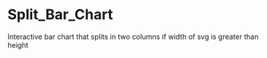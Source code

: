 # Split_Bar_Chart
Interactive bar chart that splits in two columns if width of svg is greater than height
